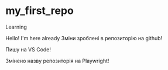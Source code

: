 # my_first_repo
Learning

Hello! I'm here already
Зміни зроблені в репозиторію на github!

Пишу на VS Code!

Змінено назву репозиторія на Playwright!
